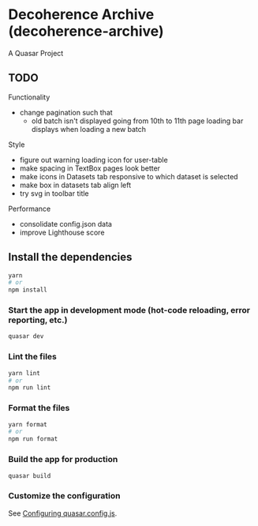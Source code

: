 # Decoherence Archive (decoherence-archive)

A Quasar Project

## TODO

Functionality

- change pagination such that
  - old batch isn't displayed going from 10th to 11th page
    loading bar displays when loading a new batch

Style

- figure out warning loading icon for user-table
- make spacing in TextBox pages look better
- make icons in Datasets tab responsive to which dataset is selected
- make box in datasets tab align left
- try svg in toolbar title

Performance

- consolidate config.json data
- improve Lighthouse score

## Install the dependencies

```bash
yarn
# or
npm install
```

### Start the app in development mode (hot-code reloading, error reporting, etc.)

```bash
quasar dev
```

### Lint the files

```bash
yarn lint
# or
npm run lint
```

### Format the files

```bash
yarn format
# or
npm run format
```

### Build the app for production

```bash
quasar build
```

### Customize the configuration

See [Configuring quasar.config.js](https://v2.quasar.dev/quasar-cli-vite/quasar-config-js).
